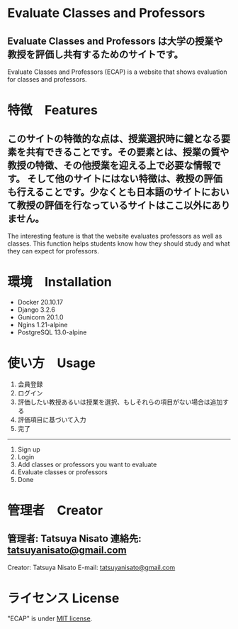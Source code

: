 # Evaluate Classes and Professors
Evaluate Classes and Professors は大学の授業や教授を評価し共有するためのサイトです。
---
Evaluate Classes and Professors (ECAP) is a website that shows evaluation for classes and professors.
 
# 特徴　Features
このサイトの特徴的な点は、授業選択時に鍵となる要素を共有できることです。その要素とは、授業の質や教授の特徴、その他授業を迎える上で必要な情報です。
そして他のサイトにはない特徴は、教授の評価も行えることです。少なくとも日本語のサイトにおいて教授の評価を行なっているサイトはここ以外にありません。
---
The interesting feature is that the website evaluates professors as well as classes.
This function helps students know how they should study and what they can expect for professors.
 
# 環境　Installation
 
* Docker 20.10.17
* Django 3.2.6
* Gunicorn 20.1.0
* Ngins 1.21-alpine
* PostgreSQL 13.0-alpine
 
# 使い方　Usage

1. 会員登録
2. ログイン
3. 評価したい教授あるいは授業を選択、もしそれらの項目がない場合は追加する
4. 評価項目に基づいて入力
5. 完了
---
1. Sign up
2. Login
3. Add classes or professors you want to evaluate
4. Evaluate classes or professors
5. Done
 
# 管理者　Creator

管理者: Tatsuya Nisato
連絡先: tatsuyanisato@gmail.com
---
Creator: Tatsuya Nisato
E-mail: tatsuyanisato@gmail.com
 
# ライセンス License
 
"ECAP" is under [MIT license](https://en.wikipedia.org/wiki/MIT_License).
